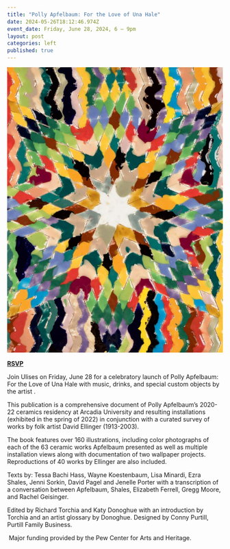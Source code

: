 ```yaml
---
title: "Polly Apfelbaum: For the Love of Una Hale"
date: 2024-05-26T18:12:46.974Z
event_date: Friday, June 28, 2024, 6 – 9pm
layout: post
categories: left
published: true
---
```

![](/assets/img/polly-catalogue-front-cover-for-web-opt.jpeg)

**[R﻿SVP](https://www.eventbrite.com/e/913586791687?aff=oddtdtcreator)**

Join Ulises on Friday, June 28 for a celebratory launch of Polly Apfelbaum: For the Love of Una Hale with music, drinks, and special custom objects by the artist .

This publication is a comprehensive document of Polly Apfelbaum’s 2020-22 ceramics residency at Arcadia University and resulting installations (exhibited in the spring of 2022) in conjunction with a curated survey of works by folk artist David Ellinger (1913-2003). 

The book features over 160 illustrations, including color photographs of each of the 63 ceramic works Apfelbaum presented as well as multiple installation views along with documentation of two wallpaper projects. Reproductions of 40 works by Ellinger are also included.

Texts by: Tessa Bachi Hass, Wayne Koestenbaum, Lisa Minardi, Ezra Shales, Jenni Sorkin, David Pagel and Jenelle Porter with a transcription of a conversation between Apfelbaum, Shales, Elizabeth Ferrell, Gregg Moore, and Rachel Geisinger. 

Edited by Richard Torchia and Katy Donoghue with an introduction by Torchia and an artist glossary by Donoghue. Designed by Conny Purtill, Purtill Family Business.

 Major funding provided by the Pew Center for Arts and Heritage.